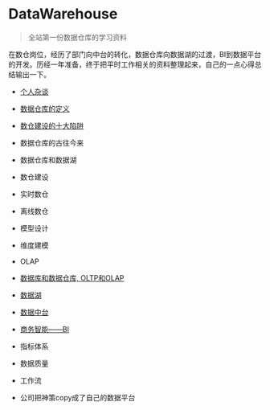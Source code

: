 # DataWarehouse
> 全站第一份数据仓库的学习资料

在数仓岗位，经历了部门向中台的转化，数据仓库向数据湖的过渡，BI到数据平台的开发。历经一年准备，终于把平时工作相关的资料整理起来，自己的一点心得总结输出一下。

- [个人杂谈](./docs/me.md)
- [数据仓库的定义](./docs/数仓定义.md)
- [数仓建设的十大陷阱](./docs/数仓建设的十大陷阱.md)
- 数据仓库的古往今来
- 数据仓库和数据湖
- 数仓建设
- 实时数仓
- 离线数仓
- 模型设计
- 维度建模
- OLAP

- [数据库和数据仓库, OLTP和OLAP](./docs/数据库和数据仓库的区别.md)
- [数据湖](./docc/数据湖.md)
- [数据中台](./docs/数据中台.md)
- [商务智能——BI](./docs/bi.md)

- 指标体系
- 数据质量
- 工作流

- 公司把神策copy成了自己的数据平台